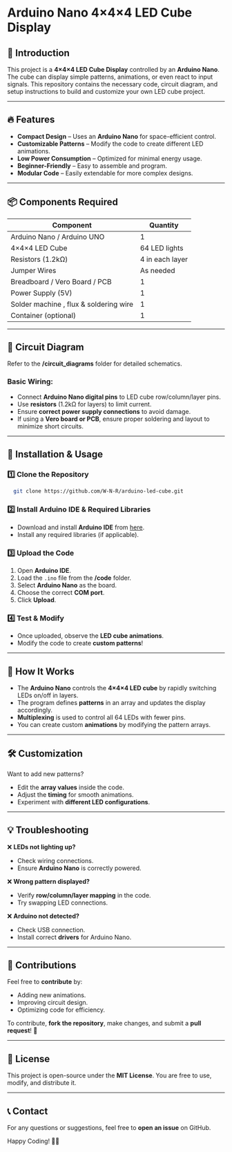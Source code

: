 # Arduino Nano 4×4×4 LED Cube Display

## 📌 Introduction
This project is a **4×4×4 LED Cube Display** controlled by an **Arduino Nano**. The cube can display simple patterns, animations, or even react to input signals. This repository contains the necessary code, circuit diagram, and setup instructions to build and customize your own LED cube project.

---

## 🔥 Features
- **Compact Design** – Uses an **Arduino Nano** for space-efficient control.
- **Customizable Patterns** – Modify the code to create different LED animations.
- **Low Power Consumption** – Optimized for minimal energy usage.
- **Beginner-Friendly** – Easy to assemble and program.
- **Modular Code** – Easily extendable for more complex designs.

---

## 📦 Components Required
| Component               |   Quantity     |
|-------------------------|----------------|
|       Arduino Nano / Arduino UNO      | 1              |
|       4×4×4 LED Cube    | 64 LED lights  |
|       Resistors (1.2kΩ) | 4 in each layer|
|       Jumper Wires      | As needed      |
|       Breadboard / Vero Board /  PCB     | 1              |
|       Power Supply (5V) | 1              |
|       Solder machine  , flux & soldering wire         | 1              |
|       Container (optional) | 1              |
-------

## 🔌 Circuit Diagram
Refer to the **/circuit_diagrams** folder for detailed schematics.

### Basic Wiring:
- Connect **Arduino Nano digital pins** to LED cube row/column/layer pins.
- Use **resistors** (1.2kΩ for layers) to limit current.
- Ensure **correct power supply connections** to avoid damage.
- If using a **Vero board or PCB**, ensure proper soldering and layout to minimize short circuits.

---

## 📜 Installation & Usage

### 1️⃣ Clone the Repository
```bash
  git clone https://github.com/W-N-R/arduino-led-cube.git
```

### 2️⃣ Install Arduino IDE & Required Libraries
- Download and install **Arduino IDE** from [here](https://www.arduino.cc/en/software).
- Install any required libraries (if applicable).

### 3️⃣ Upload the Code
1. Open **Arduino IDE**.
2. Load the `.ino` file from the **/code** folder.
3. Select **Arduino Nano** as the board.
4. Choose the correct **COM port**.
5. Click **Upload**.

### 4️⃣ Test & Modify
- Once uploaded, observe the **LED cube animations**.
- Modify the code to create **custom patterns**!

---

## 🎯 How It Works
- The **Arduino Nano** controls the **4×4×4 LED cube** by rapidly switching LEDs on/off in layers.
- The program defines **patterns** in an array and updates the display accordingly.
- **Multiplexing** is used to control all 64 LEDs with fewer pins.
- You can create custom **animations** by modifying the pattern arrays.

---

## 🛠️ Customization
Want to add new patterns?
- Edit the **array values** inside the code.
- Adjust the **timing** for smooth animations.
- Experiment with **different LED configurations**.

---

## 💡 Troubleshooting
❌ **LEDs not lighting up?**
   - Check wiring connections.
   - Ensure **Arduino Nano** is correctly powered.

❌ **Wrong pattern displayed?**
   - Verify **row/column/layer mapping** in the code.
   - Try swapping LED connections.

❌ **Arduino not detected?**
   - Check USB connection.
   - Install correct **drivers** for Arduino Nano.

---

## 🤝 Contributions
Feel free to **contribute** by:
- Adding new animations.
- Improving circuit design.
- Optimizing code for efficiency.

To contribute, **fork the repository**, make changes, and submit a **pull request**! 🚀

---

## 📜 License
This project is open-source under the **MIT License**. You are free to use, modify, and distribute it.

---

## 📞 Contact
For any questions or suggestions, feel free to **open an issue** on GitHub.

Happy Coding! 🎯🚀

